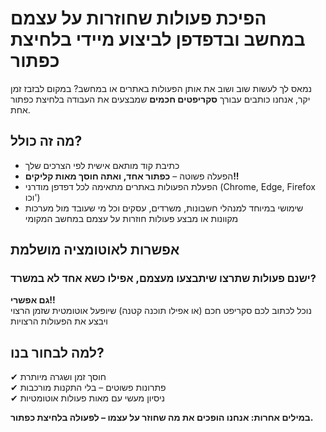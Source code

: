 # הפיכת פעולות שחוזרות על עצמם במחשב ובדפדפן לביצוע מיידי בלחיצת כפתור

נמאס לך לעשות שוב ושוב את אותן הפעולות באתרים או במחשב?
במקום לבזבז זמן יקר, אנחנו כותבים עבורך **סקריפטים חכמים** שמבצעים את העבודה בלחיצת כפתור אחת.  

## מה זה כולל?  
- כתיבת קוד מותאם אישית לפי הצרכים שלך  
- הפעלה פשוטה – **כפתור אחד, ואתה חוסך מאות קליקים!!**  
- הפעלת הפעולות באתרים מתאימה לכל דפדפן מודרני (Chrome, Edge, Firefox וכו')  
- שימושי במיוחד למנהלי חשבונות, משרדים, עסקים וכל מי שעובד מול מערכות מקוונות או מבצע פעולות חוזרות על עצמם במחשב המקומי

## אפשרות לאוטומציה מושלמת

### ישנם פעולות שתרצו שיתבצעו מעצמם, אפילו כשא אחד לא במשרד?

**גם אפשרי!!**  
נוכל לכתוב לכם סקריפט חכם (או אפילו תוכנה קטנה) שיופעל אוטומטית שזמן הרצוי ויבצע את הפעולות הרצויות

## למה לבחור בנו?

✔ חוסך זמן ושגרה מיותרת  
✔ פתרונות פשוטים – בלי התקנות מורכבות  
✔ ניסיון מעשי עם מאות פעולות אוטומטיות  

**במילים אחרות: אנחנו הופכים את מה שחוזר על עצמו – לפעולה בלחיצת כפתור.**
